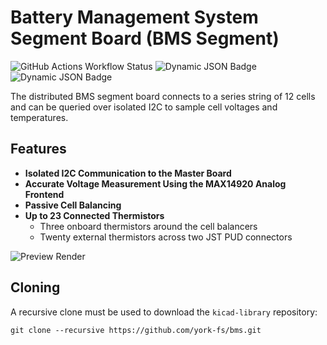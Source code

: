 # Battery Management System Segment Board (BMS Segment)

![GitHub Actions Workflow Status](https://img.shields.io/github/actions/workflow/status/york-fs/bms/ci.yml?label=DRC)
![Dynamic JSON Badge](https://img.shields.io/badge/dynamic/json?url=https%3A%2F%2Fyork-fs.github.io%2Fbms%2Finfo.json&query=%24.pad_count&label=Pad%20Count)
![Dynamic JSON Badge](https://img.shields.io/badge/dynamic/json?url=https%3A%2F%2Fyork-fs.github.io%2Fbms%2Finfo.json&query=%24.via_count&label=Via%20Count)

The distributed BMS segment board connects to a series string of 12 cells and can be queried over isolated I2C to sample
cell voltages and temperatures.

## Features

* **Isolated I2C Communication to the Master Board**
* **Accurate Voltage Measurement Using the MAX14920 Analog Frontend**
* **Passive Cell Balancing**
* **Up to 23 Connected Thermistors**
  * Three onboard thermistors around the cell balancers
  * Twenty external thermistors across two JST PUD connectors

![Preview Render](https://york-fs.github.io/bms/preview.jpg)

## Cloning

A recursive clone must be used to download the `kicad-library` repository:

    git clone --recursive https://github.com/york-fs/bms.git
